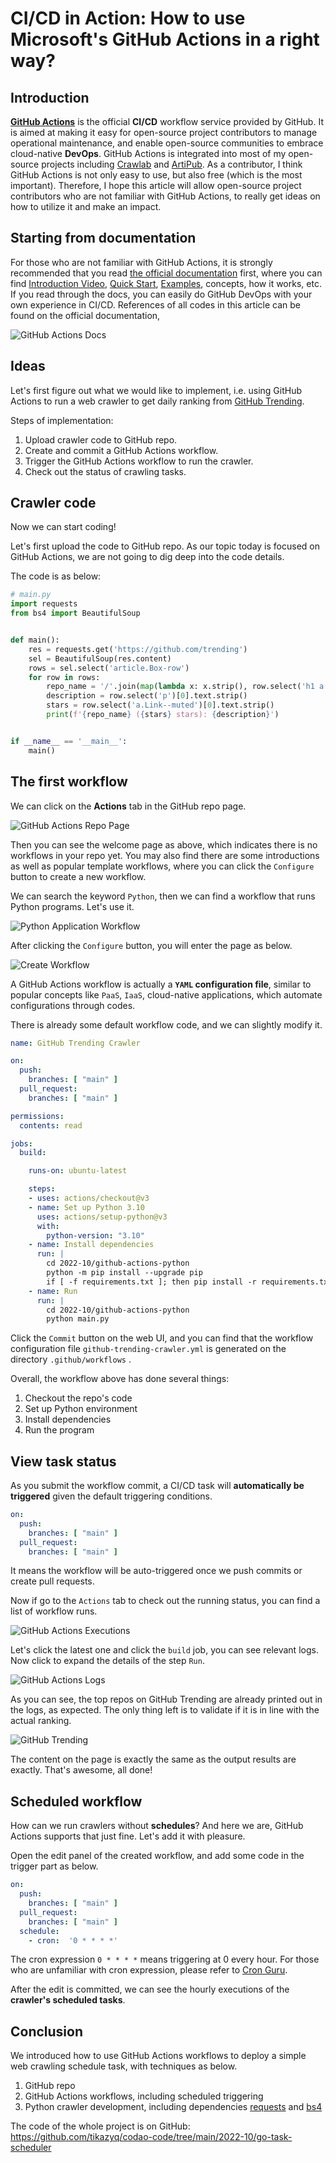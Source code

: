 # CI/CD in Action: How to use Microsoft's GitHub Actions in a right way?

## Introduction

**[GitHub Actions](https://docs.github.com/en/actions)** is the official **CI/CD** workflow service provided by GitHub. It is aimed at making it easy for open-source project contributors to manage operational maintenance, and enable open-source communities to embrace cloud-native **DevOps**. GitHub Actions is integrated into most of my open-source projects including [Crawlab](https://github.com/crawlab-team/crawlab) and [ArtiPub](https://github.com/crawlab-team/artipub). As a contributor, I think GitHub Actions is not only easy to use, but also free (which is the most important). Therefore, I hope this article will allow open-source project contributors who are not familiar with GitHub Actions, to really get ideas on how to utilize it and make an impact.

## Starting from documentation

For those who are not familiar with GitHub Actions, it is strongly recommended that you read [the official documentation](https://docs.github.com/en/actions) first, where you can find [Introduction Video](https://youtu.be/cP0I9w2coGU), [Quick Start](https://docs.github.com/en/actions/quickstart), [Examples](https://docs.github.com/en/actions/examples), concepts, how it works, etc. If you read through the docs, you can easily do GitHub DevOps with your own experience in CI/CD. References of all codes in this article can be found on the official documentation,

![GitHub Actions Docs](https://codao.crawlab.cn/images/2022-10-14-025012.png)

## Ideas

Let's first figure out what we would like to implement, i.e. using GitHub Actions to run a web crawler to get daily ranking from [GitHub Trending](https://github.com/trending).

Steps of implementation:

1. Upload crawler code to GitHub repo.
2. Create and commit a GitHub Actions workflow.
3. Trigger the GitHub Actions workflow to run the crawler.
4. Check out the status of crawling tasks.

## Crawler code

Now we can start coding!

Let's first upload the code to GitHub repo. As our topic today is focused on GitHub Actions, we are not going to dig deep into the code details.

The code is as below:

```python
# main.py
import requests
from bs4 import BeautifulSoup


def main():
    res = requests.get('https://github.com/trending')
    sel = BeautifulSoup(res.content)
    rows = sel.select('article.Box-row')
    for row in rows:
        repo_name = '/'.join(map(lambda x: x.strip(), row.select('h1 a')[0].text.strip().split('/')))
        description = row.select('p')[0].text.strip()
        stars = row.select('a.Link--muted')[0].text.strip()
        print(f'{repo_name} ({stars} stars): {description}')


if __name__ == '__main__':
    main()
```

## The first workflow

We can click on the **Actions** tab in the GitHub repo page.

![GitHub Actions Repo Page](https://codao.crawlab.cn/images/2022-10-14-004737.png)

Then you can see the welcome page as above, which indicates there is no workflows in your repo yet. You may also find there are some introductions as well as popular template workflows, where you can click the `Configure` button to create a new workflow.

We can search the keyword `Python`, then we can find a workflow that runs Python programs. Let's use it.

![Python Application Workflow](https://codao.crawlab.cn/images/2022-10-14-005218.png)

After clicking the `Configure` button, you will enter the page as below.

![Create Workflow](https://codao.crawlab.cn/images/2022-10-14-005350.png)

A GitHub Actions workflow is actually a **`YAML` configuration file**, similar to popular concepts like `PaaS`, `IaaS`, cloud-native applications, which automate configurations through codes.

There is already some default workflow code, and we can slightly modify it.

```yaml
name: GitHub Trending Crawler

on:
  push:
    branches: [ "main" ]
  pull_request:
    branches: [ "main" ]

permissions:
  contents: read

jobs:
  build:

    runs-on: ubuntu-latest

    steps:
    - uses: actions/checkout@v3
    - name: Set up Python 3.10
      uses: actions/setup-python@v3
      with:
        python-version: "3.10"
    - name: Install dependencies
      run: |
        cd 2022-10/github-actions-python
        python -m pip install --upgrade pip
        if [ -f requirements.txt ]; then pip install -r requirements.txt; fi
    - name: Run
      run: |
        cd 2022-10/github-actions-python
        python main.py
```

Click the `Commit` button on the web UI, and you can find that the workflow configuration file  `github-trending-crawler.yml` is generated on the directory  `.github/workflows` .

Overall, the workflow above has done several things:

1. Checkout the repo's code
2. Set up Python environment
3. Install dependencies
4. Run the program

## View task status

As you submit the workflow commit, a CI/CD task will **automatically be triggered** given the default triggering conditions.

```yaml
on:
  push:
    branches: [ "main" ]
  pull_request:
    branches: [ "main" ]
```

It means the workflow will be auto-triggered once we push commits or create pull requests.

Now if go to the `Actions` tab to check out the running status, you can find a list of workflow runs.

![GitHub Actions Executions](https://codao.crawlab.cn/images/2022-10-14-013733.png)

Let's click the latest one and click the `build` job, you can see relevant logs. Now click to expand the details of the step `Run`.

![GitHub Actions Logs](https://codao.crawlab.cn/images/2022-10-14-013913.png)

As you can see, the top repos on GitHub Trending are already printed out in the logs, as expected. The only thing left is to validate if it is in line with the actual ranking.

![GitHub Trending](https://codao.crawlab.cn/images/2022-10-14-014113.png)

The content on the page is exactly the same as the output results are exactly. That's awesome, all done!

## Scheduled workflow

How can we run crawlers without **schedules**? And here we are, GitHub Actions supports that just fine. Let's add it with pleasure.

Open the edit panel of the created workflow, and add some code in the trigger part as below.

```yaml
on:
  push:
    branches: [ "main" ]
  pull_request:
    branches: [ "main" ]
  schedule:
    - cron:  '0 * * * *'
```

The cron expression `0 * * * *` means triggering at 0 every hour. For those who are unfamiliar with cron expression, please refer to  [Cron Guru](https://crontab.guru/).

After the edit is committed, we can see the hourly executions of the **crawler's scheduled tasks**.

## Conclusion

We introduced how to use GitHub Actions workflows to deploy a simple web crawling schedule task, with techniques as below.

1. GitHub repo
2. GitHub Actions workflows, including scheduled triggering
3. Python crawler development, including dependencies [requests](https://pypi.org/project/requests/) and [bs4](https://pypi.org/project/bs4/)

The code of the whole project is on GitHub: https://github.com/tikazyq/codao-code/tree/main/2022-10/go-task-scheduler
